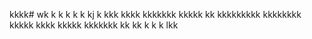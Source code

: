 kkkk# wk
k
k
k
k
k
kj
k
kkk
kkkk
kkkkkkk
kkkkk
kk
kkkkkkkkk
kkkkkkkk
kkkkk
kkkk
kkkkk
kkkkkkk
kk
kk
k
k
k
lkk

